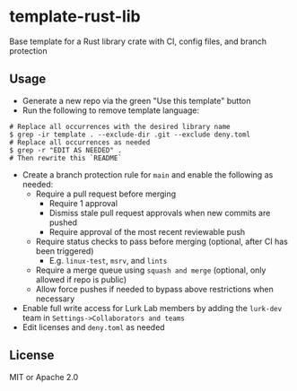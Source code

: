 # template-rust-lib
Base template for a Rust library crate with CI, config files, and branch protection

## Usage
- Generate a new repo via the green "Use this template" button
- Run the following to remove template language:
```
# Replace all occurrences with the desired library name
$ grep -ir template . --exclude-dir .git --exclude deny.toml
# Replace all occurrences as needed
$ grep -r "EDIT AS NEEDED" .
# Then rewrite this `README`
```
- Create a branch protection rule for `main` and enable the following as needed:
  - Require a pull request before merging
    - Require 1 approval
    - Dismiss stale pull request approvals when new commits are pushed
    - Require approval of the most recent reviewable push
  - Require status checks to pass before merging (optional, after CI has been triggered)
    - E.g. `linux-test`, `msrv`, and `lints`
  - Require a merge queue using `squash and merge` (optional, only allowed if repo is public)
  - Allow force pushes if needed to bypass above restrictions when necessary
- Enable full write access for Lurk Lab members by adding the `lurk-dev` team in `Settings->Collaborators and teams`
- Edit licenses and `deny.toml` as needed

## License

MIT or Apache 2.0
